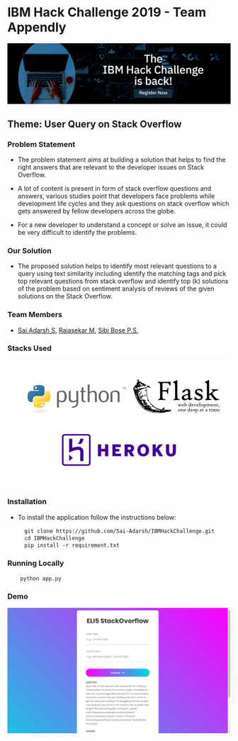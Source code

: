 # IBM Hack Challenge 2019 - Team Appendly

![img alt](images/IBMHackChallenge.jpg)

## Theme: User Query on Stack Overflow 
### Problem Statement

* The problem statement aims at building a solution that helps to find the right answers that are relevant to the developer issues on Stack Overflow.

* A lot of content is present in form of stack overflow questions and answers, various studies point that developers face problems while development life cycles and they ask questions on stack overflow which gets answered by fellow developers across the globe. 
* For a new developer to understand a concept or solve an issue, it could be very difficult to identify the problems.

### Our Solution 

* The proposed solution helps to identify most relevant questions to a query using text similarity including identify the matching tags and pick top relevant questions from stack overflow and identify top (k) solutions of the problem based on sentiment analysis of reviews of the given solutions on the Stack Overflow.

### Team Members
* [Sai Adarsh S](https://LINkedin.com/in/sai-adarsh/), [Rajasekar M](https://www.linkedin.com/in/rajasekar1999), [Sibi Bose P.S.](https://www.linkedin.com/in/sibi-bose-8683b6150/)

### Stacks Used
![img alt](images/stacks.png)

### Installation
* To install the application follow the instructions below:

		git clone https://github.com/Sai-Adarsh/IBMHackChallenge.git
		cd IBMHackChallenge
		pip install -r requirement.txt

### Running Locally	
		python app.py
	
### Demo
![img](images/demo.png)
